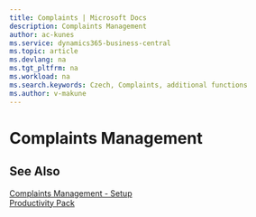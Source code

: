 ```yaml
---
title: Complaints | Microsoft Docs
description: Complaints Management
author: ac-kunes
ms.service: dynamics365-business-central
ms.topic: article
ms.devlang: na
ms.tgt_pltfrm: na
ms.workload: na
ms.search.keywords: Czech, Complaints, additional functions
ms.author: v-makune
---
```

# Complaints Management


## See Also

[Complaints Management - Setup](ac-complaints-management-setup.md)  
[Productivity Pack](ac-productivity-pack.md)

